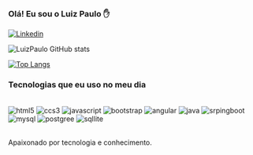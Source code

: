 

### Olá! Eu sou o Luiz Paulo ✋

[![Linkedin](https://img.shields.io/badge/LinkedIn-0077B5?style=for-the-badge&logo=linkedin&logoColor=white)]((https://www.linkedin.com/in/luiz-paulo-liberatoscioli-de-faria/))

![LuizPaulo GitHub stats](https://github-readme-stats.vercel.app/api?username=LuizLiberatoscioli&show_icons=true&theme=dracula)

[![Top Langs](https://github-readme-stats.vercel.app/api/top-langs/?username=LuizLiberatoscioli)](https://github.com/LuizLiberatoscioli/github-readme-stats)

### Tecnologias que eu uso no meu dia 
<div style="display: inline_block"></br>
    <img alt="html5" src="https://img.shields.io/badge/HTML5-E34F26?style=for-the-badge&logo=html5&logoColor=white" />
    <img alt="ccs3" src="https://img.shields.io/badge/CSS3-1572B6?style=for-the-badge&logo=css3&logoColor=white" />
    <img alt="javascript" src="https://img.shields.io/badge/JavaScript-F7DF1E?style=for-the-badge&logo=javascript&logoColor=black" />
     <img alt="bootstrap" src="https://img.shields.io/badge/Bootstrap-563D7C?style=for-the-badge&logo=bootstrap&logoColor=white" />
    <img alt="angular" src="https://img.shields.io/badge/Angular-DD0031?style=for-the-badge&logo=angular&logoColor=white" />
    <img alt="java" src="https://img.shields.io/badge/Java-ED8B00?style=for-the-badge&logo=openjdk&logoColor=white" />
    <img alt="srpingboot" src="https://img.shields.io/badge/Spring-6DB33F?style=for-the-badge&logo=spring&logoColor=white" />
    <img alt="mysql" src="https://img.shields.io/badge/MySQL-00000F?style=for-the-badge&logo=mysql&logoColor=white" />
    <img alt="postgree" src="https://img.shields.io/badge/PostgreSQL-316192?style=for-the-badge&logo=postgresql&logoColor=white" />
    <img alt="sqllite" src="https://img.shields.io/badge/SQLite-07405E?style=for-the-badge&logo=sqlite&logoColor=white" />
</div><br/>

Apaixonado por tecnologia e conhecimento.
